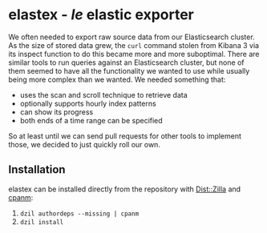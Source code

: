 # elastex - _le_ elastic exporter

We often needed to export raw source data from our Elasticsearch cluster. As the size of stored data grew, the `curl` command stolen from Kibana 3 via its inspect function to do this became more and more suboptimal. There are similar tools to run queries against an Elasticsearch cluster, but none of them seemed to have all the functionality we wanted to use while usually being more complex than we wanted. We needed something that:

- uses the scan and scroll technique to retrieve data
- optionally supports hourly index patterns
- can show its progress
- both ends of a time range can be specified

So at least until we can send pull requests for other tools to implement those, we decided to just quickly roll our own.

## Installation

elastex can be installed directly from the repository with [Dist::Zilla](https://metacpan.org/pod/Dist::Zilla) and [cpanm](https://metacpan.org/pod/App::cpanminus):

 1. `dzil authordeps --missing | cpanm`
 2. `dzil install`
